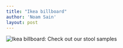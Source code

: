 ```yaml
---
title: "Ikea billboard"
author: 'Noam Sain'
layout: post
---
```


![Ikea billboard: Check out our stool samples](https://3.bp.blogspot.com/_8aN4krk1nsk/S232DKR_zQI/AAAAAAAAAWs/Urfahagwdqs/s1600/image-6.jpg)